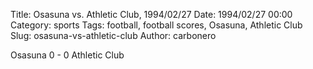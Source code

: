 Title: Osasuna vs. Athletic Club, 1994/02/27
Date: 1994/02/27 00:00
Category: sports
Tags: football, football scores, Osasuna, Athletic Club
Slug: osasuna-vs-athletic-club
Author: carbonero


Osasuna 0 - 0 Athletic Club
